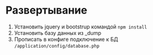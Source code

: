 # Развертывание

 1. Установить jquery и bootstrup командой `npm install`
 2. Установить базу данных из _dump
 3. Прописать в конфиге подключение к БД `/application/config/database.php`
